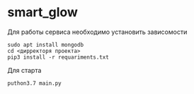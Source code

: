 # smart_glow
Для работы сервиса необходимо установить зависомости
```
sudo apt install mongodb
cd <дирректоря проекта>
pip3 install -r requariments.txt

```
Для старта 
```
puthon3.7 main.py
```
